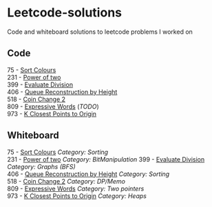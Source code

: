 # Leetcode-solutions
Code and whiteboard solutions to leetcode problems I worked on

## Code

75 - [Sort Colours](75_SortColours.py)     
231 - [Power of two](231_PowerOfTwo.py)  
399 - [Evaluate Division](399_EvaluateDivision.py)   
406 - [Queue Reconstruction by Height](406_QueueReconstructionByHeight.py)  
518 - [Coin Change 2](518_CoinChange2.py)  
809 - [Expressive Words](809_ExpressiveWords.py)   (_TODO_)  
973 - [K Closest Points to Origin](973_KClosestPointsToOrigin.py)  


## Whiteboard
75 - [Sort Colours](75_SortColours_wb.pdf) _Category: Sorting_  
231 - [Power of two](231_PowerOfTwo_wb.pdf) _Category: BitManipulation_
399 - [Evaluate Division](399_EvaluateDivision.py)  _Category: Graphs (BFS)_  
406 - [Queue Reconstruction by Height](406_QueueReconstructionByHeight_wb.pdf) _Category: Sorting_  
518 - [Coin Change 2](518_CoinChange2_wb.pdf) _Category: DP/Memo_   
809 - [Expressive Words](809_ExpressiveWords_wb.pdf) _Category: Two pointers_  
973 - [K Closest Points to Origin](973_KClosestPointsToOrigin_wb.pdf) _Category: Heaps_
